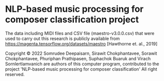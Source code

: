 # NLP-based music processing for composer classification project
The data including MIDI files and CSV file (maestro-v3.0.0.csv) that were used to carry out this research is publicly available from https://magenta.tensorflow.org/datasets/maestro [Hawthorne et. al., 2019]

Copyright © 2022 Somrudee Deepaisarn, Sirawit Chokphantavee, Sorawit Chokphantavee, Phuriphan Prathipasen, Suphachok Buaruk and Virach Sornlertlamvanich are authors of this computer program, contributed to the project 'NLP-based music processing for composer classification' All right reserved.
